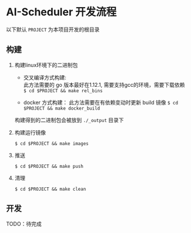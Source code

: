 # AI-Scheduler 开发流程

以下默认 `PROJECT` 为本项目开发的根目录

## 构建

1. 构建linux环境下的二进制包
    - 交叉编译方式构建:  
        此方法需要的 go 版本最好在1.12.1, 需要支持gcc的环境，需要下载依赖  
       `$ cd $PROJECT && make rel_bins`

    - docker 方式构建：
        此方法需要在有依赖变动时更新 build 镜像
       `$ cd $PROJECT && make docker_build`

    构建得到的二进制包会被放到 `./_output` 目录下

2. 构建运行镜像

    `$ cd $PROJECT && make images`

3. 推送

    `$ cd $PROJECT && make push`

4. 清理

    `$ cd $PROJECT && make clean`

## 开发

TODO：待完成